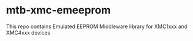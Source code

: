 # mtb-xmc-emeeprom
This repo contains Emulated EEPROM Middleware library for XMC1xxx and XMC4xxx devices
